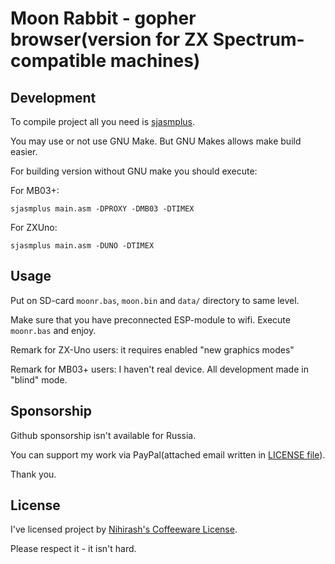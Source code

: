 # Moon Rabbit - gopher browser(version for ZX Spectrum-compatible machines)

## Development

To compile project all you need is [sjasmplus](https://github.com/z00m128/sjasmplus).

You may use or not use GNU Make. But GNU Makes allows make build easier.

For building version without GNU make you should execute: 

For MB03+:

```
sjasmplus main.asm -DPROXY -DMB03 -DTIMEX
```

For ZXUno:

```
sjasmplus main.asm -DUNO -DTIMEX
```

## Usage

Put on SD-card `moonr.bas`, `moon.bin` and `data/` directory to same level.

Make sure that you have preconnected ESP-module to wifi. Execute `moonr.bas` and enjoy.

Remark for ZX-Uno users: it requires enabled "new graphics modes"

Remark for MB03+ users: I haven't real device. All development made in "blind" mode.

## Sponsorship

Github sponsorship isn't available for Russia.

You can support my work via PayPal(attached email written in [LICENSE file](LICENSE)).

Thank you.

## License

I've licensed project by [Nihirash's Coffeeware License](LICENSE).

Please respect it - it isn't hard.